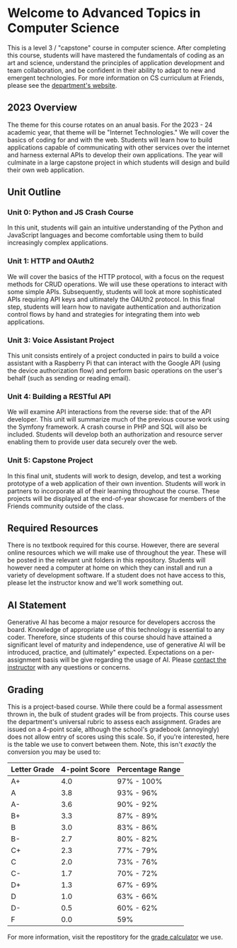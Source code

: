 # Welcome to Advanced Topics in Computer Science
This is a level 3 / "capstone" course in computer science. After completing this
course, students will have mastered the fundamentals of coding as an art and science,
understand the principles of application development and team collaboration, and be
confident in their ability to adapt to new and emergent technologies. For more
information on CS curriculum at Friends, please see the [department's website](https://quakerlabs.org).

## 2023 Overview

The theme for this course rotates on an anual basis. For the 2023 - 24 academic year,
that theme will be "Internet Technologies." We will cover the basics of coding for and
with the web. Students will learn how to build applications capable of communicating
with other services over the internet and harness external APIs to develop their own
applications. The year will culminate in a large capstone project in which students
will design and build their own web application.

## Unit Outline

### Unit 0: Python and JS Crash Course
In this unit, students will gain an intuitive understanding of the Python and JavaScript
languages and become comfortable using them to build increasingly complex applications.
 
### Unit 1: HTTP and OAuth2
We will cover the basics of the HTTP protocol, with a focus on the request methods for
CRUD operations. We will use these operations to interact with some simple APIs.
Subsequently, students will look at more sophisticated APIs requiring API keys and ultimately
the OAUth2 protocol. In this final step, students will learn how to navigate authentication
and authorization control flows by hand and strategies for integrating them into web applications.

### Unit 3: Voice Assistant Project
This unit consists entirely of a project conducted in pairs to build a voice assistant with a
Raspberry Pi that can interact with the Google API (using the device authorization flow) and
perform basic operations on the user's behalf (such as sending or reading email).

### Unit 4: Building a RESTful API
We will examine API interactions from the reverse side: that of the API developer. This unit
will summarize much of the previous course work using the Symfony framework. A crash course in
PHP and SQL will also be included. Students will develop both an authorization and resource
server enabling them to provide user data securely over the web.

### Unit 5: Capstone Project
In this final unit, students will work to design, develop, and test a working prototype of a
web application of their own invention. Students will work in partners to incorporate all of
their learning throughout the course. These projects will be displayed at the end-of-year
showcase for members of the Friends community outside of the class.

## Required Resources
There is no textbook required for this course. However, there are several online resources
which we will make use of throughout the year. These will be posted in the relevant unit
folders in this repository. Students will however need a computer at home on which they
can install and run a variety of development software. If a student does not have access
to this, please let the instructor know and we'll work something out.

## AI Statement
Generative AI has become a major resource for developers accross the board. Knowledge of
appropriate use of this technology is essential to any coder. Therefore, since students of
this course should have attained a significant level of maturity and independence, use of
generative AI will be introduced, practice, and (ultimately" expected. Expectations on a
per-assignment basis will be give regarding the usage of AI. Please [contact the instructor](mailto:jhammer@friendsbalt.org) 
with any questions or concerns.

## Grading
This is a project-based course. While there could be a formal assessment thrown in, the bulk
of student grades will be from projects. This course uses the department's universal rubric
to assess each assignment. Grades are issued on a 4-point scale, although the school's
gradebook (annoyingly) does not allow entry of scores using this scale. So, if you're
interested, here is the table we use to convert between them. Note, this isn't _exactly_
the conversion you may be used to:

| Letter Grade | 4-point Score | Percentage Range |
|--------------|---------------|------------------|
|     A+       | 4.0           | 97% - 100%       |
|     A        | 3.8           | 93% - 96%        |
|     A-       | 3.6           | 90% - 92%        |
|     B+       | 3.3           | 87% - 89%        |
|     B        | 3.0           | 83% - 86%        |
|     B-       | 2.7           | 80% - 82%        |
|     C+       | 2.3           | 77% - 79%        |
|     C        | 2.0           | 73% - 76%        |
|     C-       | 1.7           | 70% - 72%        |
|     D+       | 1.3           | 67% - 69%        |
|     D        | 1.0           | 63% - 66%        |
|     D-       | 0.5           | 60% - 62%        |
|     F        | 0.0           | 59%              |

For more information, visit the repostitory for the [grade calculator](https://github.com/jahAtFriends/Grade-Calculatron) we use.


